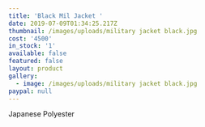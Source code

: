 ```yaml
---
title: 'Black Mil Jacket '
date: 2019-07-09T01:34:25.217Z
thumbnail: /images/uploads/military jacket black.jpg
cost: '4500'
in_stock: '1'
available: false
featured: false
layout: product
gallery:
  - image: /images/uploads/military jacket black.jpg
paypal: null
---
```

Japanese Polyester
